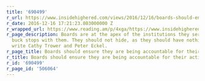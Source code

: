 ```yaml
---
title: '690499'
r_url: https://www.insidehighered.com/views/2016/12/16/boards-should-ensure-they-are-being-accountable-their-actions-essay
r_date: 2016-12-16 17:21:23.803000000 Z
r_wrapped_url: https://www.reading.am/p/4xga/https://www.insidehighered.com/views/2016/12/16/boards-should-ensure-they-are-being-accountable-their-actions-essay
r_page_description: Boards are at the apex of the institutions they serve, so the
  buck stops with them. They should not hide, as they should have nothing to hide,
  write Cathy Trower and Peter Eckel.
r_page_title: Boards should ensure they are being accountable for their actions (essay)
r_title: Boards should ensure they are being accountable for their actions (essay)
r_id: '690499'
r_page_id: '506064'
---
```


